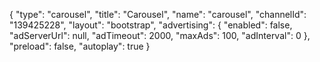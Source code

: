 {
    "type": "carousel",
    "title": "Carousel",
    "name": "carousel",
    "channelId": "139425228",
    "layout": "bootstrap",
    "advertising": {
        "enabled": false,
        "adServerUrl": null,
        "adTimeout": 2000,
        "maxAds": 100,
        "adInterval": 0
    },
    "preload": false,
    "autoplay": true
}
